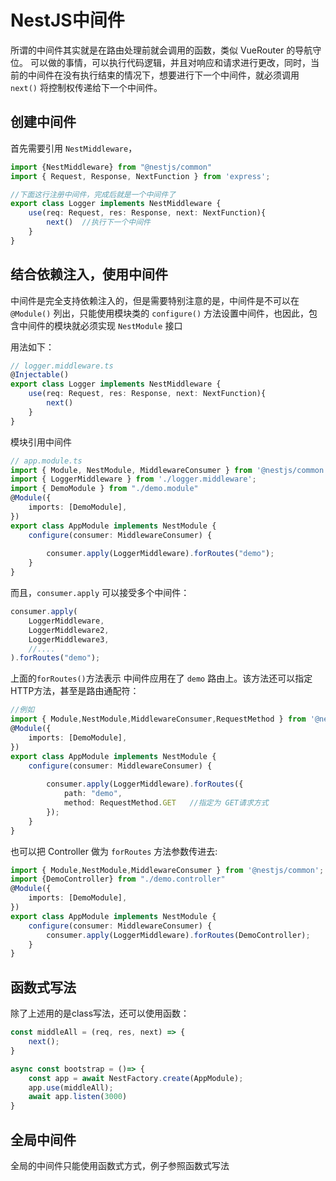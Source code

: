 # NestJS中间件

所谓的中间件其实就是在路由处理前就会调用的函数，类似 VueRouter 的导航守位。
可以做的事情，可以执行代码逻辑，并且对响应和请求进行更改，同时，当前的中间件在没有执行结束的情况下，想要进行下一个中间件，就必须调用 `next()` 将控制权传递给下一个中间件。

## 创建中间件
首先需要引用 `NestMiddleware`，
```ts
import {NestMiddleware} from "@nestjs/common"
import { Request, Response, NextFunction } from 'express';

//下面这行注册中间件，完成后就是一个中间件了
export class Logger implements NestMiddleware {
    use(req: Request, res: Response, next: NextFunction){
        next()  //执行下一个中间件
    }
}
```

## 结合依赖注入，使用中间件

中间件是完全支持依赖注入的，但是需要特别注意的是，中间件是不可以在`@Module()` 列出，只能使用模块类的 `configure()` 方法设置中间件，也因此，包含中间件的模块就必须实现 `NestModule` 接口

用法如下：
```ts
// logger.middleware.ts
@Injectable()
export class Logger implements NestMiddleware {
    use(req: Request, res: Response, next: NextFunction){
        next()  
    }
}
```
模块引用中间件
```ts
// app.module.ts
import { Module, NestModule, MiddlewareConsumer } from '@nestjs/common';
import { LoggerMiddleware } from './logger.middleware';
import { DemoModule } from "./demo.module"
@Module({
    imports: [DemoModule],
})
export class AppModule implements NestModule {
    configure(consumer: MiddlewareConsumer) {
        
        consumer.apply(LoggerMiddleware).forRoutes("demo"); 
    }
}
```
而且，`consumer.apply` 可以接受多个中间件：
```ts
consumer.apply(
    LoggerMiddleware, 
    LoggerMiddleware2, 
    LoggerMiddleware3, 
    //....
).forRoutes("demo"); 
```

上面的`forRoutes()`方法表示 中间件应用在了 `demo` 路由上。该方法还可以指定HTTP方法，甚至是路由通配符：

```ts
//例如
import { Module,NestModule,MiddlewareConsumer,RequestMethod } from '@nestjs/common';
@Module({
    imports: [DemoModule],
})
export class AppModule implements NestModule {
    configure(consumer: MiddlewareConsumer) {
        
        consumer.apply(LoggerMiddleware).forRoutes({
            path: "demo",
            method: RequestMethod.GET   //指定为 GET请求方式
        }); 
    }
}
```

也可以把 Controller 做为 `forRoutes` 方法参数传进去:

```ts
import { Module,NestModule,MiddlewareConsumer } from '@nestjs/common';
import {DemoController} from "./demo.controller"
@Module({
    imports: [DemoModule],
})
export class AppModule implements NestModule {
    configure(consumer: MiddlewareConsumer) {
        consumer.apply(LoggerMiddleware).forRoutes(DemoController); 
    }
}
```

## 函数式写法

除了上述用的是class写法，还可以使用函数：
```ts
const middleAll = (req, res, next) => {
    next();
}

async const bootstrap = ()=> {
    const app = await NestFactory.create(AppModule);
    app.use(middleAll);
    await app.listen(3000)
}
```

## 全局中间件

全局的中间件只能使用函数式方式，例子参照函数式写法
